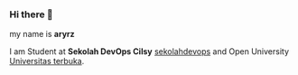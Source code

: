 ### Hi there 👋

my name is **aryrz**

I am Student at **Sekolah DevOps Cilsy** [sekolahdevops](https://sekolahdevops.com/) and Open University [Universitas terbuka](https://www.ut.ac.id/).

